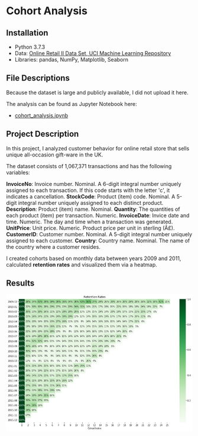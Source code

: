 # Cohort Analysis

## Installation
- Python 3.7.3
- Data: [Online Retail II Data Set, UCI Machine Learning Repository](http://archive.ics.uci.edu/ml/datasets/Online+Retail+II)
- Libraries: pandas, NumPy, Matplotlib, Seaborn

## File Descriptions
Because the dataset is large and publicly available, I did not upload it here. 

The analysis can be found as Jupyter Notebook here:

* [cohort_analysis.ipynb](https://github.com/k-bosko/cohort_analysis/blob/master/cohort_analysis.ipynb)

## Project Description
In this project, I analyzed customer behavior for online retail store that sells unique all-occasion gift-ware in the UK. 

The dataset consists of 1,067,371 transactions and has the following variables:

**InvoiceNo**: Invoice number. Nominal. A 6-digit integral number uniquely assigned to each transaction. If this code starts with the letter 'c', it indicates a cancellation.
**StockCode**: Product (item) code. Nominal. A 5-digit integral number uniquely assigned to each distinct product.
**Description**: Product (item) name. Nominal.
**Quantity**: The quantities of each product (item) per transaction. Numeric.
**InvoiceDate**: Invice date and time. Numeric. The day and time when a transaction was generated.
**UnitPrice**: Unit price. Numeric. Product price per unit in sterling (Â£).
**CustomerID**: Customer number. Nominal. A 5-digit integral number uniquely assigned to each customer.
**Country**: Country name. Nominal. The name of the country where a customer resides.


I created cohorts based on monthly data between years 2009 and 2011, calculated **retention rates** and visualized them via a heatmap.


## Results
![Retention Rates](retention_rates.png "Retention Rates")


 
